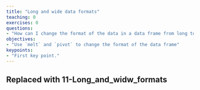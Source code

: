 ```yaml
---
title: "Long and wide data formats"
teaching: 0
exercises: 0
questions:
- "How can I change the format of the data in a data frame from long to wide?"
objectives:
- "Use `melt` and `pivot` to change the format of the data frame"
keypoints:
- "First key point."
---
```


## Replaced with 11-Long_and_widw_formats
